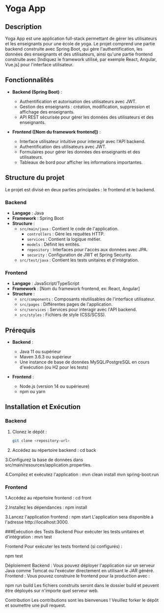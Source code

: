 # Yoga App

## Description
Yoga App est une application full-stack permettant de gérer les utilisateurs et les enseignants pour une école de yoga. Le projet comprend une partie backend construite avec Spring Boot, qui gère l'authentification, les données des enseignants et des utilisateurs, ainsi qu'une partie frontend construite avec [Indiquez le framework utilisé, par exemple React, Angular, Vue.js] pour l'interface utilisateur.

## Fonctionnalités
- **Backend (Spring Boot)** :
  - Authentification et autorisation des utilisateurs avec JWT.
  - Gestion des enseignants : création, modification, suppression et affichage des enseignants.
  - API REST sécurisée pour gérer les données des utilisateurs et des enseignants.

- **Frontend ([Nom du framework frontend])** :
  - Interface utilisateur intuitive pour interagir avec l'API backend.
  - Authentification des utilisateurs avec JWT.
  - Formulaires pour gérer les données des enseignants et des utilisateurs.
  - Tableaux de bord pour afficher les informations importantes.

## Structure du projet
Le projet est divisé en deux parties principales : le frontend et le backend.

### Backend
- **Langage** : Java
- **Framework** : Spring Boot
- **Structure** :
  - `src/main/java` : Contient le code de l'application.
    - `controllers` : Gère les requêtes HTTP.
    - `services` : Contient la logique métier.
    - `models` : Définit les entités.
    - `repository` : Interfaces pour l'accès aux données avec JPA.
    - `security` : Configuration de JWT et Spring Security.
  - `src/test/java` : Contient les tests unitaires et d'intégration.

### Frontend
- **Langage** : JavaScript/TypeScript
- **Framework** : [Nom du framework frontend, ex: React, Angular]
- **Structure** :
  - `src/components` : Composants réutilisables de l'interface utilisateur.
  - `src/pages` : Différentes pages de l'application.
  - `src/services` : Services pour interagir avec l'API backend.
  - `src/styles` : Fichiers de style (CSS/SCSS).

## Prérequis
- **Backend** :
  - Java 11 ou supérieur
  - Maven 3.6.3 ou supérieur
  - Une instance de base de données MySQL/PostgreSQL en cours d'exécution (ou H2 pour les tests)

- **Frontend** :
  - Node.js (version 14 ou supérieure)
  - npm ou yarn

## Installation et Exécution

### Backend
1. Clonez le dépôt :
   ```bash
   git clone <repository-url>

2. Accédez au répertoire backend :
cd back

3.Configurez la base de données dans src/main/resources/application.properties.

4.Compilez et exécutez l'application :
mvn clean install
mvn spring-boot:run

### Frontend
1.Accédez au répertoire frontend :
cd front

2.Installez les dépendances :
npm install

3.Lancez l'application frontend :
npm start
L'application sera disponible à l'adresse http://localhost:3000.


###Exécution des Tests
Backend
Pour exécuter les tests unitaires et d'intégration :
mvn test

Frontend
Pour exécuter les tests frontend (si configurés) :

npm test

Déploiement
Backend : Vous pouvez déployer l'application sur un serveur Java comme Tomcat ou l'exécuter directement en utilisant le JAR généré.
Frontend : Vous pouvez construire le frontend pour la production avec :

npm run build
Les fichiers construits seront dans le dossier build et peuvent être déployés sur n'importe quel serveur web.

Contribution
Les contributions sont les bienvenues ! Veuillez forker le dépôt et soumettre une pull request.
